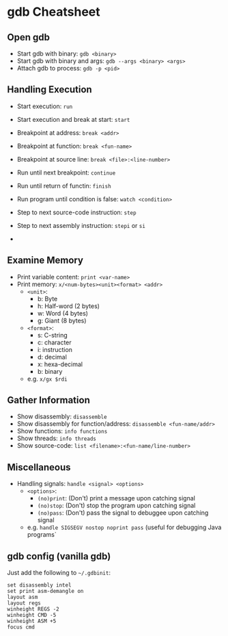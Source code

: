 # gdb Cheatsheet

## Open gdb
- Start gdb with binary: `gdb <binary>`
- Start gdb with binary and args: `gdb --args <binary> <args>`
- Attach gdb to process: `gdb -p <pid>`

## Handling Execution
- Start execution: `run`
- Start execution and break at start: `start`

- Breakpoint at address: `break <addr>`
- Breakpoint at function: `break <fun-name>`
- Breakpoint at source line: `break <file>:<line-number>`

- Run until next breakpoint: `continue`
- Run until return of functin: `finish`
- Run program until condition is false: `watch <condition>`
- Step to next source-code instruction: `step`
- Step to next assembly instruction: `stepi` or `si`
- 

## Examine Memory
- Print variable content: `print <var-name>`
- Print memory: `x/<num-bytes><unit><format> <addr>`
  * `<unit>`:
    * b: Byte
    * h: Half-word (2 bytes)
    * w: Word (4 bytes)
    * g: Giant (8 bytes)
  * `<format>`: 
    * s: C-string
    * c: character
    * i: instruction
    * d: decimal
    * x: hexa-decimal
    * b: binary
  * e.g. `x/gx $rdi`

## Gather Information
- Show disassembly: `disassemble`
- Show disassembly for function/address: `disassemble <fun-name/addr>`
- Show functions: `info functions`
- Show threads: `info threads`
- Show source-code: `list <filename>:<fun-name/line-number>`

## Miscellaneous
- Handling signals: `handle <signal> <options>`
  * `<options>`:
    * `(no)print`: (Don't) print a message upon catching signal
    * `(no)stop`: (Don't) stop the program upon catching signal
    * `(no)pass`: (Don't) pass the signal to debuggee upon catching signal
  * e.g. `handle SIGSEGV nostop noprint pass` (useful for debugging Java programs`


## gdb config (vanilla gdb)
Just add the following to `~/.gdbinit`:
```
set disassembly intel
set print asm-demangle on
layout asm
layout regs
winheight REGS -2
winheight CMD -5
winheight ASM +5
focus cmd
```
